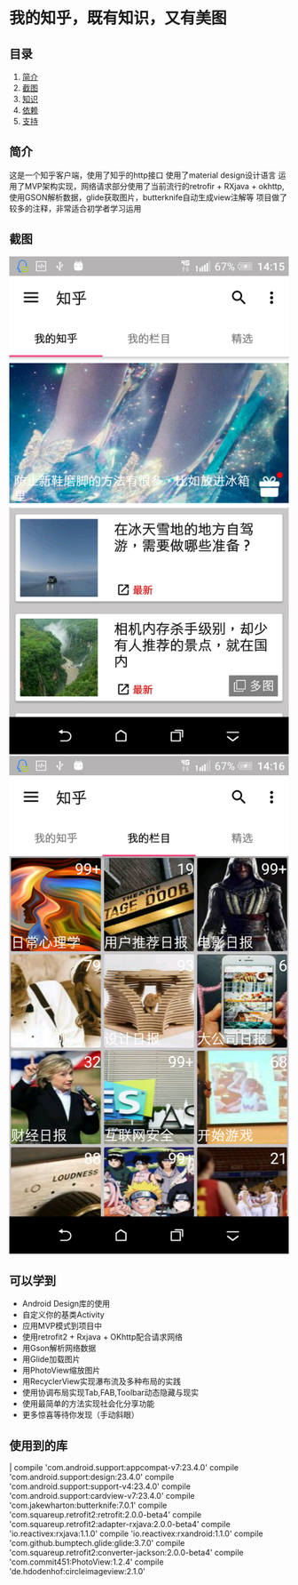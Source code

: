 # 我的知乎，既有知识，又有美图

## 目录
1. [简介](#简介)
1. [截图](#截图)
1. [知识](#可以学到)
1. [依赖](#使用到的库)
1. [支持](#支持我)

## 简介
这是一个知乎客户端，使用了知乎的http接口
使用了material design设计语言
运用了MVP架构实现，网络请求部分使用了当前流行的retrofir + RXjava + okhttp,使用GSON解析数据，glide获取图片，butterknife自动生成view注解等
项目做了较多的注释，非常适合初学者学习运用

## 截图
![image](https://github.com/456chenxigang/MyZhihu/blob/master/screenshot/device-2016-07-09-141603.png)
![image](https://github.com/456chenxigang/MyZhihu/blob/master/screenshot/device-2016-07-09-141642.png)

## 可以学到
- Android Design库的使用
- 自定义你的基类Activity
- 应用MVP模式到项目中
- 使用retrofit2 + Rxjava + OKhttp配合请求网络
- 用Gson解析网络数据
- 用Glide加载图片
- 用PhotoView缩放图片
- 用RecyclerView实现瀑布流及多种布局的实践
- 使用协调布局实现Tab,FAB,Toolbar动态隐藏与现实
- 使用最简单的方法实现社会化分享功能
- 更多惊喜等待你发现（手动斜眼）

## 使用到的库

   |  compile 'com.android.support:appcompat-v7:23.4.0'
     compile 'com.android.support:design:23.4.0'
     compile 'com.android.support:support-v4:23.4.0'
     compile 'com.android.support:cardview-v7:23.4.0'
     compile 'com.jakewharton:butterknife:7.0.1'
     compile 'com.squareup.retrofit2:retrofit:2.0.0-beta4'
     compile 'com.squareup.retrofit2:adapter-rxjava:2.0.0-beta4'
     compile 'io.reactivex:rxjava:1.1.0'
     compile 'io.reactivex:rxandroid:1.1.0'
     compile 'com.github.bumptech.glide:glide:3.7.0'
     compile 'com.squareup.retrofit2:converter-jackson:2.0.0-beta4'
     compile 'com.commit451:PhotoView:1.2.4'
     compile 'de.hdodenhof:circleimageview:2.1.0'
